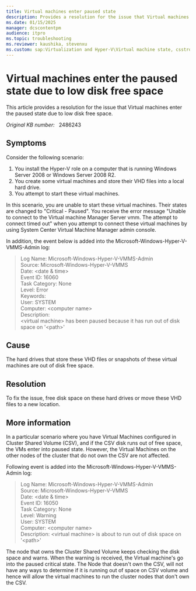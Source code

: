 ```yaml
---
title: Virtual machines enter paused state
description: Provides a resolution for the issue that Virtual machines enter the paused state due to low disk free space.
ms.date: 01/15/2025
manager: dcscontentpm
audience: itpro
ms.topic: troubleshooting
ms.reviewer: kaushika, stevenxu
ms.custom: sap:Virtualization and Hyper-V\Virtual machine state, csstroubleshoot
---
```

# Virtual machines enter the paused state due to low disk free space

This article provides a resolution for the issue that Virtual machines enter the paused state due to low disk free space.

_Original KB number:_ &nbsp; 2486243

## Symptoms

Consider the following scenario:

1. You install the Hyper-V role on a computer that is running Windows Server 2008 or Windows Server 2008 R2.
2. You create some virtual machines and store their VHD files into a local hard drive.
3. You attempt to start these virtual machines.

In this scenario, you are unable to start these virtual machines. Their states are changed to "Critical - Paused". You receive the error message "Unable to connect to the Virtual machine Manager Server vmm. The attempt to connect timed out" when you attempt to connect these virtual machines by using System Center Virtual Machine Manager admin console.

In addition, the event below is added into the Microsoft-Windows-Hyper-V-VMMS-Admin log:

>Log Name: Microsoft-Windows-Hyper-V-VMMS-Admin  
Source: Microsoft-Windows-Hyper-V-VMMS  
Date: \<date & time>  
Event ID: 16060  
Task Category: None  
Level: Error  
Keywords:  
User: SYSTEM  
Computer: \<computer name>  
Description:  
\<virtual machine> has been paused because it has run out of disk space on '\<path>'  

## Cause

The hard drives that store these VHD files or snapshots of these virtual machines are out of disk free space.

## Resolution

To fix the issue, free disk space on these hard drives or move these VHD files to a new location.

## More information

In a particular scenario where you have Virtual Machines configured in Cluster Shared Volume (CSV), and if the CSV disk runs out of free space, the VMs enter into paused state. However, the Virtual Machines on the other nodes of the cluster that do not own the CSV are not affected.

Following event is added into the Microsoft-Windows-Hyper-V-VMMS-Admin log:

>Log Name: Microsoft-Windows-Hyper-V-VMMS-Admin  
Source: Microsoft-Windows-Hyper-V-VMMS  
Date: \<date & time>  
Event ID: 16050  
Task Category: None  
Level: Warning  
User: SYSTEM  
Computer: \<computer name>  
Description: \<virtual machine> is about to run out of disk space on '\<path>'  

The node that owns the Cluster Shared Volume keeps checking the disk space and warns. When the warning is received, the Virtual machine's go into the paused critical state. The Node that doesn't own the CSV, will not have any ways to determine if it is running out of space on CSV volume and hence will allow the virtual machines to run the cluster nodes that don't own the CSV.
